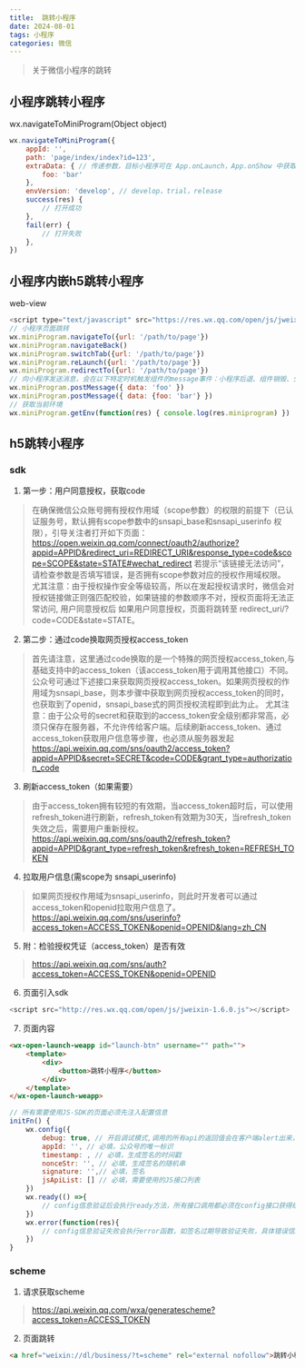 ```yaml
---
title:  跳转小程序
date: 2024-08-01
tags: 小程序
categories: 微信
---
```

> 关于微信小程序的跳转

## 小程序跳转小程序
wx.navigateToMiniProgram(Object object)
```javascript
wx.navigateToMiniProgram({
    appId: '',
    path: 'page/index/index?id=123',
    extraData: { // 传递参数，目标小程序可在 App.onLaunch，App.onShow 中获取到这份数据。如果跳转的是小游戏，可以在 wx.onShow、wx.getLaunchOptionsSync 中可以获取到这份数据数据。
        foo: 'bar'
    },
    envVersion: 'develop', // develop，trial，release
    success(res) {
        // 打开成功
    },
    fail(err) {
        // 打开失败
    },
})
```
## 小程序内嵌h5跳转小程序
web-view
```javascript
<script type="text/javascript" src="https://res.wx.qq.com/open/js/jweixin-1.3.2.js"></script>
// 小程序页面跳转
wx.miniProgram.navigateTo({url: '/path/to/page'})
wx.miniProgram.navigateBack()
wx.miniProgram.switchTab({url: '/path/to/page'})
wx.miniProgram.reLaunch({url: '/path/to/page'})
wx.miniProgram.redirectTo({url: '/path/to/page'})
// 向小程序发送消息，会在以下特定时机触发组件的message事件：小程序后退、组件销毁、分享、复制链接（2.31.1）
wx.miniProgram.postMessage({ data: 'foo' })
wx.miniProgram.postMessage({ data: {foo: 'bar'} })
// 获取当前环境
wx.miniProgram.getEnv(function(res) { console.log(res.miniprogram) })
```
## h5跳转小程序
### sdk
1. 第一步：用户同意授权，获取code
>   在确保微信公众账号拥有授权作用域（scope参数）的权限的前提下（已认证服务号，默认拥有scope参数中的snsapi_base和snsapi_userinfo 权限），引导关注者打开如下页面：https://open.weixin.qq.com/connect/oauth2/authorize?appid=APPID&redirect_uri=REDIRECT_URI&response_type=code&scope=SCOPE&state=STATE#wechat_redirect 
    若提示“该链接无法访问”，请检查参数是否填写错误，是否拥有scope参数对应的授权作用域权限。
    尤其注意：由于授权操作安全等级较高，所以在发起授权请求时，微信会对授权链接做正则强匹配校验，如果链接的参数顺序不对，授权页面将无法正常访问,
    用户同意授权后
    如果用户同意授权，页面将跳转至 redirect_uri/?code=CODE&state=STATE。

2. 第二步：通过code换取网页授权access_token
>   首先请注意，这里通过code换取的是一个特殊的网页授权access_token,与基础支持中的access_token（该access_token用于调用其他接口）不同。公众号可通过下述接口来获取网页授权access_token。如果网页授权的作用域为snsapi_base，则本步骤中获取到网页授权access_token的同时，也获取到了openid，snsapi_base式的网页授权流程即到此为止。
    尤其注意：由于公众号的secret和获取到的access_token安全级别都非常高，必须只保存在服务器，不允许传给客户端。后续刷新access_token、通过access_token获取用户信息等步骤，也必须从服务器发起
    https://api.weixin.qq.com/sns/oauth2/access_token?appid=APPID&secret=SECRET&code=CODE&grant_type=authorization_code

3. 刷新access_token（如果需要）
>   由于access_token拥有较短的有效期，当access_token超时后，可以使用refresh_token进行刷新，refresh_token有效期为30天，当refresh_token失效之后，需要用户重新授权。
    https://api.weixin.qq.com/sns/oauth2/refresh_token?appid=APPID&grant_type=refresh_token&refresh_token=REFRESH_TOKEN
4. 拉取用户信息(需scope为 snsapi_userinfo)
>   如果网页授权作用域为snsapi_userinfo，则此时开发者可以通过access_token和openid拉取用户信息了。
    https://api.weixin.qq.com/sns/userinfo?access_token=ACCESS_TOKEN&openid=OPENID&lang=zh_CN
5. 附：检验授权凭证（access_token）是否有效
>   https://api.weixin.qq.com/sns/auth?access_token=ACCESS_TOKEN&openid=OPENID
6. 页面引入sdk
```javascript
<script src="http://res.wx.qq.com/open/js/jweixin-1.6.0.js"></script>
```
7. 页面内容
```html
<wx-open-launch-weapp id="launch-btn" username="" path="">
    <template>
        <div>
            <button>跳转小程序</button>
        </div>
    </template>
</wx-open-launch-weapp>
```
```javascript
// 所有需要使用JS-SDK的页面必须先注入配置信息
initFn() {
    wx.config({
        debug: true, // 开启调试模式,调用的所有api的返回值会在客户端alert出来，若要查看传入的参数，可以在pc端打开，参数信息会通过log打出，仅在pc端时才会打印。
        appId: '', // 必填，公众号的唯一标识
        timestamp: , // 必填，生成签名的时间戳
        nonceStr: '', // 必填，生成签名的随机串
        signature: '',// 必填，签名
        jsApiList: [] // 必填，需要使用的JS接口列表
    })
    wx.ready(() =>{
        // config信息验证后会执行ready方法，所有接口调用都必须在config接口获得结果之后，config是一个客户端的异步操作，所以如果需要在页面加载时就调用相关接口，则须把相关接口放在ready函数中调用来确保正确执行。对于用户触发时才调用的接口，则可以直接调用，不需要放在ready函数中。
    })
    wx.error(function(res){
        // config信息验证失败会执行error函数，如签名过期导致验证失败，具体错误信息可以打开config的debug模式查看，也可以在返回的res参数中查看，对于SPA可以在这里更新签名。
    })
}
```
### scheme
1. 请求获取scheme
>   https://api.weixin.qq.com/wxa/generatescheme?access_token=ACCESS_TOKEN
2. 页面跳转
```html
<a href="weixin://dl/business/?t=scheme" rel="external nofollow">跳转小程序</a>
```

